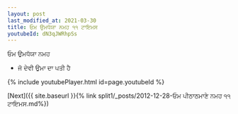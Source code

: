 ```yaml
---
layout: post
last_modified_at: 2021-03-30
title: ਓਮ ਉਮਧੱਯਾ ਨਮਹ ੧੧ ਟਾਇਮਸ
youtubeId: dN3qJWRhpSs
---
```

 
 
 ਓਮ ਉਮਧੱਯਾ ਨਮਹ  
 
 -  ਜੋ ਦੇਵੀ ਉਮਾ ਦਾ ਪਤੀ ਹੈ 
 
  
 
  
 
 
 
 
 
 


{% include youtubePlayer.html id=page.youtubeId %}
 
[Next]({{ site.baseurl }}{% link  split1/_posts/2012-12-28-ਓਮ ਪੀਠਾਠਮਾਣੇ ਨਮਹ ੧੧ ਟਾਇਮਸ.md%})
 
